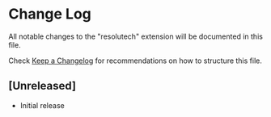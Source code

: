 # Change Log
All notable changes to the "resolutech" extension will be documented in this file.

Check [Keep a Changelog](http://keepachangelog.com/) for recommendations on how to structure this file.

## [Unreleased]
- Initial release
